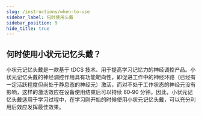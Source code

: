 ```yaml
---
slug: /instructions/when-to-use
sidebar_label: 何时使用头戴
sidebar_position: 9
hide_title: true
---
```


## 何时使用小状元记忆头戴？

小状元记忆头戴是一款基于 tDCS 技术、用于提高学习记忆力的神经调控产品。小状元记忆头戴的神经调控作用具有功能靶向性，即促进工作中的神经环路（已经有一定活跃程度但尚处于静息态的神经元）激活，而对不处于工作状态的神经元没有影响，这样的激活效应在设备使用结束后可以持续 60‑90 分钟。因此，小状元记忆头戴适用于学习过程中，在学习刚开始的时候使用小状元记忆头戴，可以充分利用后效应发挥最佳效果。